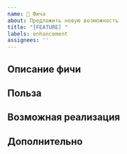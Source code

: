 ```yaml
---
name: 🚀 Фича
about: Предложить новую возможность
title: "[FEATURE] "
labels: enhancement
assignees: ''
---
```


## Описание фичи
<!-- Что должно быть добавлено -->

## Польза
<!-- Зачем это нужно -->

## Возможная реализация
<!-- Ваши идеи -->

## Дополнительно
<!-- Любая дополнительная информация -->
